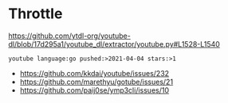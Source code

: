 # Throttle

<https://github.com/ytdl-org/youtube-dl/blob/17d295a1/youtube_dl/extractor/youtube.py#L1528-L1540>

~~~
youtube language:go pushed:>2021-04-04 stars:>1
~~~

- https://github.com/kkdai/youtube/issues/232
- https://github.com/marethyu/gotube/issues/21
- https://github.com/paij0se/ymp3cli/issues/10
